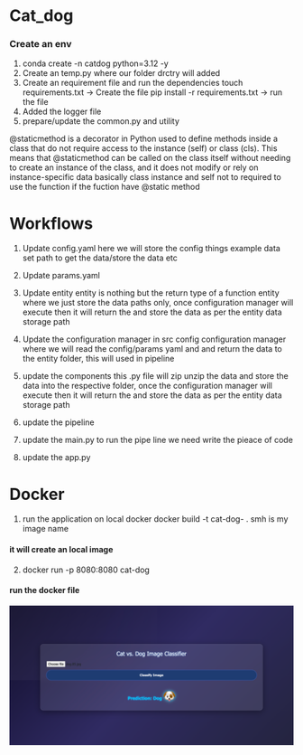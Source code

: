 # Cat_dog

### Create an env
1. conda create -n catdog python=3.12 -y 
2. Create an temp.py where our folder drctry will added
3. Create an requirement file and run the dependencies 
touch requirements.txt -> Create the file
pip install -r requirements.txt -> run the file
3. Added the logger file
4. prepare/update the common.py and utility

@staticmethod is a decorator in Python used to define methods inside a class that do not require access to the instance (self) or class (cls). This means that @staticmethod can be called on the class itself without needing to create an instance of the class, and it does not modify or rely on instance-specific data
basically class instance and self not to required to use the function if the fuction have @static method

# Workflows
 1. Update config.yaml
here we will store the config things example data set path to get the data/store the data etc
2. Update params.yaml
3. Update entity
entity is nothing but the return type of a function
entity where we just store the data paths only, once configuration manager will execute then it will return the and store the data as per the entity data storage path
4. Update the configuration manager in src config
configuration manager where we will read the config/params yaml and and return the data to the entity folder, this will used in pipeline 
5. update the components
this .py file will zip unzip the data and store the data into the respective folder, once the configuration manager will execute then it will return the and store the data as per the entity data storage path
6. update the pipeline

7. update the main.py
to run the pipe line we need write the pieace of code
8. update the app.py

# Docker 
1. run the application on local docker
docker build -t cat-dog- .
smh is my image name
#### it will create an local image
2. docker run -p 8080:8080 cat-dog
#### run the docker file

![alt text](image.png)